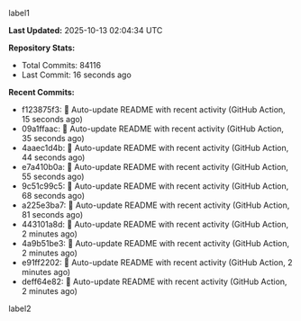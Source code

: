 
label1 
<!-- ACTIVITY_START -->
**Last Updated:** 2025-10-13 02:04:34 UTC

**Repository Stats:**
- Total Commits: 84116
- Last Commit: 16 seconds ago

**Recent Commits:**
- f123875f3: 🤖 Auto-update README with recent activity (GitHub Action, 15 seconds ago)
- 09a1ffaac: 🤖 Auto-update README with recent activity (GitHub Action, 35 seconds ago)
- 4aaec1d4b: 🤖 Auto-update README with recent activity (GitHub Action, 44 seconds ago)
- e7a410b0a: 🤖 Auto-update README with recent activity (GitHub Action, 55 seconds ago)
- 9c51c99c5: 🤖 Auto-update README with recent activity (GitHub Action, 68 seconds ago)
- a225e3ba7: 🤖 Auto-update README with recent activity (GitHub Action, 81 seconds ago)
- 443101a8d: 🤖 Auto-update README with recent activity (GitHub Action, 2 minutes ago)
- 4a9b51be3: 🤖 Auto-update README with recent activity (GitHub Action, 2 minutes ago)
- e91ff2202: 🤖 Auto-update README with recent activity (GitHub Action, 2 minutes ago)
- deff64e82: 🤖 Auto-update README with recent activity (GitHub Action, 2 minutes ago)
<!-- ACTIVITY_END -->

label2
